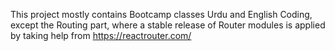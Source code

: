 This project mostly contains Bootcamp classes Urdu and English Coding, except the Routing part, where a stable release of Router modules is applied by taking help from https://reactrouter.com/
